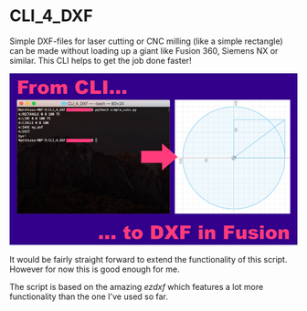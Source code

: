 # CLI_4_DXF
Simple DXF-files for laser cutting or CNC milling (like a simple rectangle) can be made without loading up a giant like Fusion 360, Siemens NX or similar. This CLI helps to get the job done faster!

![Alt text](/example.png?raw=true "Title")

It would be fairly straight forward to extend the functionality of this script.
However for now this is good enough for me.

The script is based on the amazing *ezdxf* which features a lot more functionality than the one I've used so far.
